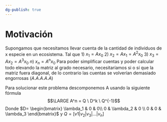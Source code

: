 ```yaml
---
dg-publish: true
---
```

 # Motivación 
 Supongamos que necesitamos llevar cuenta de la cantidad de individuos de x especie en un ecosistema. Tal que
 $1)$ $x_1 = A x_0$
 $2)$ $x_2 = A x_1 = A^2 x_0$
 $3)$ $x_3 = A x_2 = A^3 x_0$
 $n)$ $x_n = A^n x_0$
 Para poder simplificar cuentas y poder calcular todo elevando la matriz al grado necesario, necesitaríamos si o sí que la matriz fuera diagonal, de lo contrario las cuentas se volverían demasiado engorrosas ($A . A . A . A . A$)

Para solucionar este problema descomponemos A usando la siguiente fórmula
$$\LARGE A^n = Q \ D^k \ Q^{-1}$$
Donde  $D= \begin{bmatrix} \lambda_1 & 0 & 0\\ 0 & \lambda_2 & 0 \\ 0 & 0 & \lambda_3 \end{bmatrix}$ y $Q = [v1 | v_2 | v_3 | ...| v_n]$ 
 
 